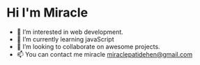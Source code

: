 # Hi I'm Miracle 
- 👀 I’m interested in web development.
- 🌱 I’m currently learning javaScript
- 💞️ I’m looking to collaborate on awesome projects.
- 📫 You can contact me miracle miraclepatidehen@gmail.com

<!---
PatMiracle/PatMiracle is a ✨ special ✨ repository because its `README.md` (this file) appears on your GitHub profile.
You can click the Preview link to take a look at your changes.
--->
